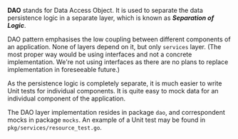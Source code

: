 **DAO** stands for Data Access Object. It is used to separate the data persistence logic in a separate layer, which is known as ***Separation of Logic***.

DAO pattern emphasises the low coupling between different components of an application. None of layers depend on it, but only `services` layer. (The most proper way would be using interfaces and not a concrete implementation. We're not using interfaces as there are no plans to replace implementation in foreseeable future.)

As the persistence logic is completely separate, it is much easier to write Unit tests for individual components. It is quite easy to mock data for an individual component of the application.

The DAO layer implementation resides in package `dao`, and correspondent mocks in package `mocks`. An example of a Unit test may be found in `pkg/services/resource_test.go`.
